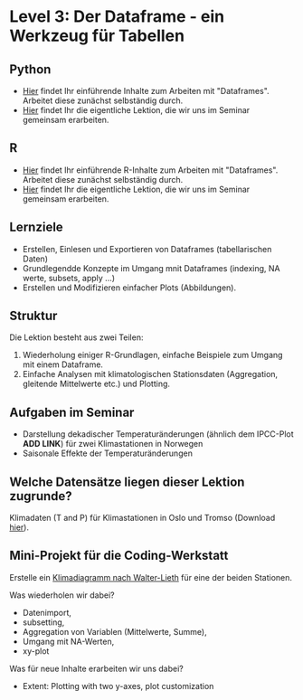 # Level 3: Der Dataframe - ein Werkzeug für Tabellen

## Python

- [Hier](python/dataframes-intro.html) findet Ihr einführende Inhalte zum Arbeiten mit "Dataframes". Arbeitet diese zunächst selbständig durch.
- [Hier](python/dataframes-lesson.html) findet Ihr die eigentliche Lektion, die wir uns im Seminar gemeinsam erarbeiten.

## R

- [Hier](R/Dataframes.html) findet Ihr einführende R-Inhalte zum Arbeiten mit "Dataframes". Arbeitet diese zunächst selbständig durch.
- [Hier](R/Dataframes2.html) findet Ihr die eigentliche Lektion, die wir uns im Seminar gemeinsam erarbeiten.

## Lernziele

- Erstellen, Einlesen und Exportieren von Dataframes (tabellarischen Daten)
- Grundlegendde Konzepte im Umgang mnit Dataframes (indexing, NA werte, subsets, apply ...)
- Erstellen und Modifizieren einfacher Plots (Abbildungen).

## Struktur

Die Lektion besteht aus zwei Teilen:

1. Wiederholung einiger R-Grundlagen, einfache Beispiele zum Umgang mit einem Dataframe. 
2. Einfache Analysen mit klimatologischen Stationsdaten (Aggregation, gleitende Mittelwerte etc.) und Plotting.

## Aufgaben im Seminar

- Darstellung dekadischer Temperaturänderungen (ähnlich dem IPCC-Plot **ADD LINK**) für zwei Klimastationen in Norwegen
- Saisonale Effekte der Temperaturänderungen

## Welche Datensätze liegen dieser Lektion zugrunde?

Klimadaten (T and P) für Klimastationen in Oslo und Tromso (Download [hier](https://klimaservicesenter.no)).

## Mini-Projekt für die Coding-Werkstatt

Erstelle ein [Klimadiagramm nach Walter-Lieth](https://de.wikipedia.org/wiki/Klimadiagramm) für eine der beiden Stationen.

Was wiederholen wir dabei?

- Datenimport, 
- subsetting, 
- Aggregation von Variablen (Mittelwerte, Summe), 
- Umgang mit NA-Werten, 
- xy-plot

Was für neue Inhalte erarbeiten wir uns dabei?
- Extent: Plotting with two y-axes, plot customization

